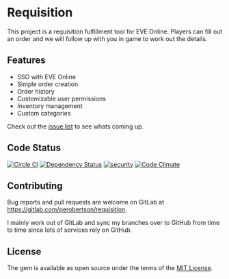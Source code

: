 # Requisition

This project is a requisition fulfillment tool for EVE Online.
Players can fill out an order and we will follow up with you in game to work out the details.

## Features

- SSO with EVE Online
- Simple order creation
- Order history
- Customizable user permissions
- Inventory management
- Custom categories

Check out the [issue list](https://gitlab.com/perobertson/requisition/issues) to see whats coming up.


## Code Status

[![Circle CI](https://circleci.com/gh/perobertson/requisition.svg?style=shield)](https://circleci.com/gh/perobertson/requisition)
[![Dependency Status](https://gemnasium.com/perobertson/requisition.svg)](https://gemnasium.com/perobertson/requisition)
[![security](https://hakiri.io/github/perobertson/requisition/master.svg)](https://hakiri.io/github/perobertson/requisition/master)
[![Code Climate](https://codeclimate.com/github/perobertson/requisition/badges/gpa.svg)](https://codeclimate.com/github/perobertson/requisition)


## Contributing

Bug reports and pull requests are welcome on GitLab at https://gitlab.com/perobertson/requisition.

I mainly work out of GitLab and sync my branches over to GitHub from time to time since lots of services rely on GitHub.

## License

The gem is available as open source under the terms of the [MIT License](http://opensource.org/licenses/MIT).
